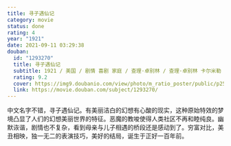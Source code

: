 ```yaml
---
title: 寻子遇仙记
category: movie
status: done
rating: 4
year: "1921"
date: 2021-09-11 03:29:38
douban:
  id: "1293270"
  title: 寻子遇仙记
  subtitle: 1921 / 美国 / 剧情 喜剧 家庭 / 查理·卓别林 / 查理·卓别林 卡尔米勒
  rating: 9.2
  cover: https://img9.doubanio.com/view/photo/m_ratio_poster/public/p2506524685.jpg
  link: https://movie.douban.com/subject/1293270/
---
```


中文名字不错，寻子遇仙记。有美丽洁白的幻想有心酸的现实，这种原始特效的梦境凸显了人们的幻想美丽世界的特征。恶魔的教唆使得人类社区不再和睦纯良。幽默诙谐，剧情也不复杂，看到母亲与儿子相遇的桥段还是感动到了。穷富对比，美丑相映，独一无二的表演技巧，美好的结局，诞生于正好一百年前。